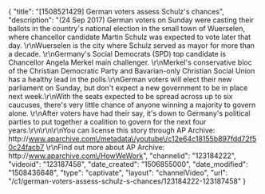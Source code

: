 {
    "title": "[1508521429] German voters assess Schulz's chances",
    "description": "(24 Sep 2017) German voters on Sunday were casting their ballots in the country's national election in the small town of Wuerselen, where chancellor candidate Martin Schulz was expected to vote later that day. \r\nWuerselen is the city where Schulz served as mayor for more than a decade. \r\nGermany's Social Democrats (SPD) top candidate is Chancellor Angela Merkel main challenger. \r\nMerkel's conservative bloc of the Christian Democratic Party and Bavarian-only Christian Social Union has a healthy lead in the polls.\r\nGerman voters will elect their new parliament on Sunday, but don't expect a new government to be in place next week.\r\nWith the seats expected to be spread across up to six caucuses, there's very little chance of anyone winning a majority to govern alone. \r\nAfter voters have had their say, it's down to Germany's political parties to put together a coalition to govern for the next four years.\r\n\r\n\r\nYou can license this story through AP Archive: http:\/\/www.aparchive.com\/metadata\/youtube\/c12e64c18155b897fdd72f50c24facb7 \r\nFind out more about AP Archive: http:\/\/www.aparchive.com\/HowWeWork",
    "channelid": "123184222",
    "videoid": "123187458",
    "date_created": "1506855000",
    "date_modified": "1508436648",
    "type": "captivate",
    "layout": "channelVideo",
    "url": "\/c1\/german-voters-assess-schulz-s-chances\/123184222-123187458"
}